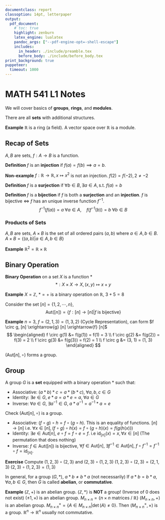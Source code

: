 ```yaml
---
documentclass: report
classoption: 14pt, letterpaper
output:
  pdf_document:
    # toc: true
    highlight: zenburn
    latex_engine: lualatex
    pandoc_args: ["--pdf-engine-opt=-shell-escape"]
    includes:
      in_header: ./include/preamble.tex
      before_body: ./include/before_body.tex
print_background: true
puppeteer:
  timeout: 1000
---
```


# MATH 541 L1 Notes

We will cover basics of **groups**, **rings**, and **modules**.

There are all **sets** with additional structures.

**Example** $\mathbb{R}$ is a ring (a field). A vector space over $\mathbb{R}$ is a module.

## Recap of Sets

$A, B$ are sets, $f: A \to B$ is a function.

**Definition** $f$ is an **injection** if $f(a) = f(b) \implies a = b$. 

**Non-example** $f: \mathbb{R} \to \mathbb{R}, x \mapsto x^2$ is not an injection. $f(2) = f(-2), 2 \neq -2$ 

**Definition** $f$ is a **surjection** if $\forall b \in B, \exists a \in A, \text{s.t. } f(a) = b$

**Definition** $f$ is a **bijection** if $f$ is both a **surjection** and an **injection**. 
$f$ is bijective $\iff$ $f$ has an unique inverse function $f^{-1}$. 
$$
f^{-1}(f(a)) = a \; \forall a \in A, \quad f(f^{-1}(b)) = b \; \forall b \in B
$$

### Products of Sets

$A, B$ are sets, $A \times B$ is the set of all ordered pairs $(a, b)$ where $a \in A, b \in B$. $A \times B = \{(a, b) | a \in A, b \in B\}$

**Example** $\mathbb{R}^{2} = \mathbb{R} \times \mathbb{R}$ 

## Binary Operation

**Binary Operation** on a set $X$ is a function $*$
$$
*: X \times X \to X, (x, y) \mapsto  x + y
$$

**Example** $X = \mathbb{Z}$, $* = +$ is a binary operation on $\mathbb{R}$, $3 + 5 = 8$

Consider the set $[n] = \{1, 2, \cdots, n \}$, 
$$
\text{Aut}([n]) = \{f:[n] \to [n] | f \text{ is bijective}\}
$$ 

**Example** $n = 3$, $f = (2, 1, 3) = (1, 3, 2)$ (Cycle Representation), can form $f \circ g, [n] \xrightarrow{g} [n] \xrightarrow{f} [n]$
$$
\begin{aligned}
f \circ g(1) &= f(g(1)) = f(1) = 3 \\
f \circ g(2) &= f(g(2)) = f(3) = 2 \\
f \circ g(3) &= f(g(3)) = f(2) = 1 \\
f \circ g &= (3, 1) = (1, 3)
\end{aligned}
$$

$(\text{Aut}[n], \circ)$ forms a group.

## Group

A group $G$ is a **set** equipped with a binary operation $*$ such that:

- Associative: $(a * b) * c = a * (b * c), \; \forall a, b, c \in G$
- Identity: $\exists e \in G, \; e * a = a * e = a, \; \forall a \in G$
- Inverse: $\forall a \in G, \; \exists a^{-1} \in G, \; a * a^{-1} = a^{-1} * a = e$

Check $(\text{Aut}[n], \circ)$ is a group.

- Associative: $(f \circ g) \circ h = f \circ (g \circ h)$. This is an equality of functions. $[n] \to [n]$
i.e. $\forall x \in [n], (f \circ g) \circ h(x) = f \circ (g \circ h) (x) = f(g(h(x)))$
- Identity: $\exists e \in \text{Aut}[n], \; e \circ f = f \circ e = f$. i.e $\text{id}_{[n]}(x) = x, \forall x \in [n]$
(The permutation that does nothing)
- Inverse: $f \in \text{Aut}([n])$ is bijective, $\forall f \in \text{Aut}[n], \; \exists f^{-1} \in \text{Aut}[n], \; f \circ f^{-1} = f^{-1} \circ f = \text{id}_{[n]}$. 


**Exercise** Compute $(1, 2, 3) \circ (2, 3)$ and $(2, 3) \circ (1, 2, 3)$
$(1, 2, 3) \circ (2, 3) = (2, 1, 3)$
$(2, 3) \circ (1, 2, 3) = (1, 3)$

In general, for a group $(G, *)$, $a * b \neq b*a$ (not necessarily)
If $a*b = b*a, \forall a, b \in G$, then $G$ is called **abelian**, or **commutative**.

**Example** $(\mathbb{Z}, +)$ is an abelian group. 
$(\mathbb{Z}, *)$ is **NOT** a group! (Inverse of $0$ does not exist)
$({\pm 1}, \times )$ is an abelian group. 
$M_{n\times n} = \{n \times n \text{ matrices / } \mathbb{R}\}$ $(M_{n \times n}, + )$ is an abelian group. 
$M^{\times }_{n\times n} = \{A \in M_{n\times n} | \operatorname{det}(A) \neq 0\}$. Then $(M^{\times }_{n\times n}, \times )$ is a group. $\mathbb{R}^{n} \to \mathbb{R}^{n}$ usually not commutative.
